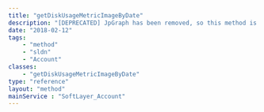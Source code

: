 ```yaml
---
title: "getDiskUsageMetricImageByDate"
description: "[DEPRECATED] JpGraph has been removed, so this method is no longer functional. "
date: "2018-02-12"
tags:
    - "method"
    - "sldn"
    - "Account"
classes:
    - "getDiskUsageMetricImageByDate"
type: "reference"
layout: "method"
mainService : "SoftLayer_Account"
---
```

